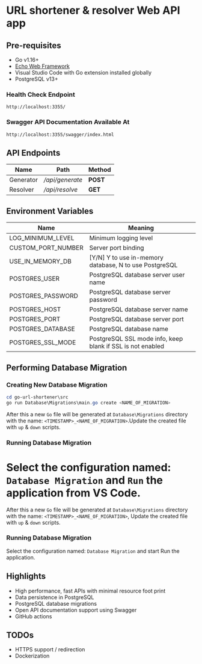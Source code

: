 # URL shortener & resolver Web API app

## Pre-requisites
- Go v1.16+
- [Echo Web Framework](https://echo.labstack.com)
- Visual Studio Code with Go extension installed globally
- PostgreSQL v13+

### Health Check Endpoint
```
http://localhost:3355/
```
### Swagger API Documentation Available At
```
http://localhost:3355/swagger/index.html
```
## API Endpoints
| Name  | Path | Method |
|-------|------|--------|
| Generator | */api/generate* | **POST** |
| Resolver | */api/resolve* | **GET** |

## Environment Variables
| Name  | Meaning |
|-------|---------|
| LOG_MINIMUM_LEVEL | Minimum logging level |
| CUSTOM_PORT_NUMBER | Server port binding |
| USE_IN_MEMORY_DB | [Y/N] Y to use in-memory database, N to use PostgreSQL |
| POSTGRES_USER | PostgreSQL database server user name |
| POSTGRES_PASSWORD | PostgreSQL database server password |
| POSTGRES_HOST | PostgreSQL database server name |
| POSTGRES_PORT | PostgreSQL database server port |
| POSTGRES_DATABASE | PostgreSQL database name |
| POSTGRES_SSL_MODE | PostgreSQL SSL mode info, keep blank if SSL is not enabled |

## Performing Database Migration
### Creating New Database Migration
```powershell
cd go-url-shortener\src
go run Database\Migrations\main.go create <NAME_OF_MIGRATION>
```

After this a new `Go` file will be generated at `Database\Migrations` directory with the name: `<TIMESTAMP>_<NAME_OF_MIGRATION>`.Update the created file with `up` & `down` scripts.
### Running Database Migration
Select the configuration named: `Database Migration` and `Run` the application from VS Code.
=======
After this a new `Go` file will be generated at `Database\Migrations` directory with the name: `<TIMESTAMP>_<NAME_OF_MIGRATION>`, Update the created file with `up` & `down` scripts.
### Running Database Migration
Select the configuration named: `Database Migration` and start Run the application.

## Highlights
- High performance, fast APIs with minimal resource foot print
- Data persistence in PostgreSQL
- PostgreSQL database migrations
- Open API documentation support using Swagger
- GitHub actions

## TODOs
- HTTPS support / redirection
- Dockerization